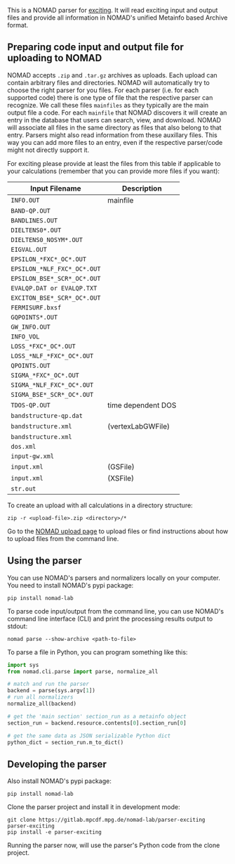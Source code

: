 This is a NOMAD parser for [exciting](http://exciting-code.org/). It will read exciting input and
output files and provide all information in NOMAD's unified Metainfo based Archive format.

## Preparing code input and output file for uploading to NOMAD

NOMAD accepts `.zip` and `.tar.gz` archives as uploads. Each upload can contain arbitrary
files and directories. NOMAD will automatically try to choose the right parser for you files.
For each parser (i.e. for each supported code) there is one type of file that the respective
parser can recognize. We call these files `mainfiles` as they typically are the main
output file a code. For each `mainfile` that NOMAD discovers it will create an entry
in the database that users can search, view, and download. NOMAD will associate all files
in the same directory as files that also belong to that entry. Parsers
might also read information from these auxillary files. This way you can add more files
to an entry, even if the respective parser/code might not directly support it.

For exciting please provide at least the files from this table if applicable to your
calculations (remember that you can provide more files if you want):

|Input Filename| Description|
|--- | --- |
|`INFO.OUT`| mainfile|
|`BAND-QP.OUT`| |
|`BANDLINES.OUT`| |
|`DIELTENS0*.OUT`| |
|`DIELTENS0_NOSYM*.OUT`| |
|`EIGVAL.OUT`| |
|`EPSILON_*FXC*_OC*.OUT `| |
|`EPSILON_*NLF_FXC*_OC*.OUT`| |
|`EPSILON_BSE*_SCR*_OC*.OUT`| |
|`EVALQP.DAT or EVALQP.TXT`| |
|`EXCITON_BSE*_SCR*_OC*.OUT`| |
|`FERMISURF.bxsf`| |
|`GQPOINTS*.OUT`| |
|`GW_INFO.OUT`| |
|`INFO_VOL       `| |
|`LOSS_*FXC*_OC*.OUT`| |
|`LOSS_*NLF_*FXC*_OC*.OUT`| |
|`QPOINTS.OUT`| |
|`SIGMA_*FXC*_OC*.OUT`| |
|`SIGMA_*NLF_FXC*_OC*.OUT `| |
|`SIGMA_BSE*_SCR*_OC*.OUT `| |
|`TDOS-QP.OUT` | time dependent DOS|
|`bandstructure-qp.dat`| |
|`bandstructure.xml`| (vertexLabGWFile)|
|`bandstructure.xml`| |
|`dos.xml`| |
|`input-gw.xml `| |
|`input.xml`|(GSFile) |
|`input.xml`| (XSFile)|
|`str.out`| |


To create an upload with all calculations in a directory structure:

```
zip -r <upload-file>.zip <directory>/*
```

Go to the [NOMAD upload page](https://nomad-lab.eu/prod/rae/gui/uploads) to upload files
or find instructions about how to upload files from the command line.

## Using the parser

You can use NOMAD's parsers and normalizers locally on your computer. You need to install
NOMAD's pypi package:

```
pip install nomad-lab
```

To parse code input/output from the command line, you can use NOMAD's command line
interface (CLI) and print the processing results output to stdout:

```
nomad parse --show-archive <path-to-file>
```

To parse a file in Python, you can program something like this:
```python
import sys
from nomad.cli.parse import parse, normalize_all

# match and run the parser
backend = parse(sys.argv[1])
# run all normalizers
normalize_all(backend)

# get the 'main section' section_run as a metainfo object
section_run = backend.resource.contents[0].section_run[0]

# get the same data as JSON serializable Python dict
python_dict = section_run.m_to_dict()
```

## Developing the parser

Also install NOMAD's pypi package:

```
pip install nomad-lab
```

Clone the parser project and install it in development mode:

```
git clone https://gitlab.mpcdf.mpg.de/nomad-lab/parser-exciting parser-exciting
pip install -e parser-exciting
```

Running the parser now, will use the parser's Python code from the clone project.
